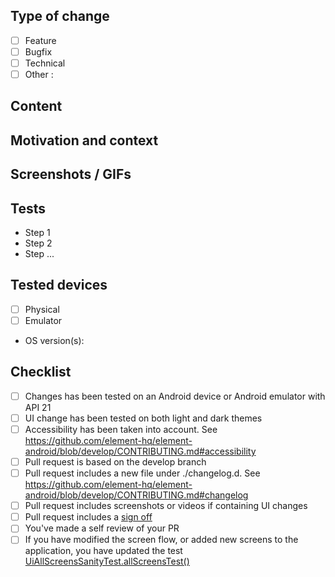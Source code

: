 <!-- Please read [CONTRIBUTING.md](https://github.com/element-hq/element-android/blob/develop/CONTRIBUTING.md) before submitting your pull request -->
 
## Type of change

- [ ] Feature
- [ ] Bugfix
- [ ] Technical
- [ ] Other :

## Content

<!-- Describe shortly what has been changed -->

## Motivation and context

<!-- Provide link to the corresponding issue if applicable or explain the context -->

## Screenshots / GIFs

<!-- Only if UI have been changed
You can use a table like this to show screenshots comparison.
Uncomment this markdown table below and edit the last line `|||`:
|copy screenshot of before here|copy screenshot of after here|
-->

<!--
|Before|After|
|-|-|
|||
 -->

## Tests

<!-- Explain how you tested your development -->

- Step 1
- Step 2
- Step ...

## Tested devices

- [ ] Physical
- [ ] Emulator
- OS version(s):

## Checklist

<!-- Depending on the Pull Request content, it can be acceptable if some of the following checkboxes stay unchecked. -->

- [ ] Changes has been tested on an Android device or Android emulator with API 21
- [ ] UI change has been tested on both light and dark themes
- [ ] Accessibility has been taken into account. See https://github.com/element-hq/element-android/blob/develop/CONTRIBUTING.md#accessibility
- [ ] Pull request is based on the develop branch
- [ ] Pull request includes a new file under ./changelog.d. See https://github.com/element-hq/element-android/blob/develop/CONTRIBUTING.md#changelog
- [ ] Pull request includes screenshots or videos if containing UI changes
- [ ] Pull request includes a [sign off](https://matrix-org.github.io/synapse/latest/development/contributing_guide.html#sign-off)
- [ ] You've made a self review of your PR
- [ ] If you have modified the screen flow, or added new screens to the application, you have updated the test [UiAllScreensSanityTest.allScreensTest()](https://github.com/element-hq/element-android/blob/main/vector/src/androidTest/java/im/vector/app/ui/UiAllScreensSanityTest.kt#L73)
